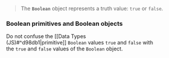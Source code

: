 >The **`Boolean`** object represents a truth value: `true` or `false`.

### Boolean primitives and Boolean objects

Do not confuse the [[Data Types (JS)#^d98db1|primitive]] `Boolean` values `true` and `false` with the `true` and `false` values of the `Boolean` object.